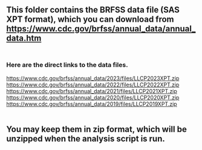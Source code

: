 
## This folder contains the BRFSS data file (SAS XPT format), which you can download from https://www.cdc.gov/brfss/annual_data/annual_data.htm <br><br>

### Here are the direct links to the data files. 
https://www.cdc.gov/brfss/annual_data/2023/files/LLCP2023XPT.zip <br>
https://www.cdc.gov/brfss/annual_data/2022/files/LLCP2022XPT.zip <br>
https://www.cdc.gov/brfss/annual_data/2021/files/LLCP2021XPT.zip <br>
https://www.cdc.gov/brfss/annual_data/2020/files/LLCP2020XPT.zip <br>
https://www.cdc.gov/brfss/annual_data/2019/files/LLCP2019XPT.zip <br> <br>

## You may keep them in zip format, which will be unzipped when the analysis script is run. 


